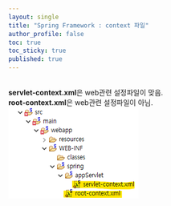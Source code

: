 ```yaml
---
layout: single
title: "Spring Framework : context 파일"
author_profile: false
toc: true
toc_sticky: true
published: true
---
```


<br>

<div class="notice--primary">
<b>servlet-context.xml</b>은 web관련 설정파일이 맞음.<br>
<b>root-context.xml</b>은 web관련 설정파일이 아님.
</div>

<img src="/assets/images/Spring/spring-src.png"/>


